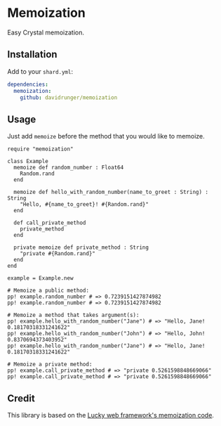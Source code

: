 # Memoization

Easy Crystal memoization.

## Installation

Add to your `shard.yml`:

```yml
dependencies:
  memoization:
    github: davidrunger/memoization
```

## Usage

Just add `memoize` before the method that you would like to memoize.

```crystal
require "memoization"

class Example
  memoize def random_number : Float64
    Random.rand
  end

  memoize def hello_with_random_number(name_to_greet : String) : String
    "Hello, #{name_to_greet}! #{Random.rand}"
  end

  def call_private_method
    private_method
  end

  private memoize def private_method : String
    "private #{Random.rand}"
  end
end

example = Example.new

# Memoize a public method:
pp! example.random_number # => 0.7239151427874982
pp! example.random_number # => 0.7239151427874982

# Memoize a method that takes argument(s):
pp! example.hello_with_random_number("Jane") # => "Hello, Jane! 0.18170318331241622"
pp! example.hello_with_random_number("John") # => "Hello, John! 0.8370694373403952"
pp! example.hello_with_random_number("Jane") # => "Hello, Jane! 0.18170318331241622"

# Memoize a private method:
pp! example.call_private_method # => "private 0.5261598848669066"
pp! example.call_private_method # => "private 0.5261598848669066"
```

## Credit

This library is based on the [Lucky web framework's memoization code][lucky-memoization].

[lucky-memoization]: https://github.com/luckyframework/lucky/blob/v1.3.0/src/lucky/memoizable.cr
